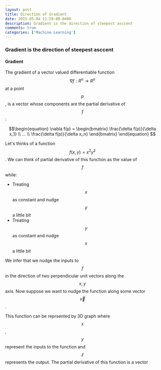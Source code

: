 ```yaml
---
layout: post
title: Direction of Gradient
date: 2015-05-04 11:59:00-0400
description: Gradient is the direction of steepest asccent
comments: true
categories: ['Machine Learning']
---
```


### Gradient is the direction of steepest asccent

#### Gradient
The gradient of a vector valued differentiable function $$\nabla f: R^n \rightarrow R^n$$  at a point $$p$$, is a vector whose components are the partial derivative of $$f$$:

$$\begin{equation}
\nabla f(p) = \begin{bmatrix}
\frac{\delta f(p)}{\delta x_1} \\
... \\
\frac{\delta f(p)}{\delta x_n}
\end{bmatrix}
\end{equation}
    $$

Let's thinks of a function $$f(x,y) = x^2y^2$$. We can think of partial derivative of this function as the value of $$f$$ while:
- Treating $$x$$ as constant and nudge $$y$$ a little bit
- Treating $$y$$ as constant and nudge $$x$$ a little bit

We infer that we nudge the inputs to $$f$$ in the direction of two perpendicular unit vectors along the $$x,y$$ axis. Now suppose we want to nudge the function along some vector $$\vec{v}$$.

This function can be reprsented by 3D graph where $$x$$, $$y$$ represent the inputs to the function and $$z$$ represents the output. The partial derivative of this function is a vector